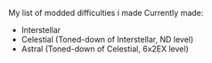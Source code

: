 My list of modded difficulties i made
Currently made:
- Interstellar
- Celestial (Toned-down of Interstellar, ND level)
- Astral (Toned-down of Celestial, 6x2EX level)
